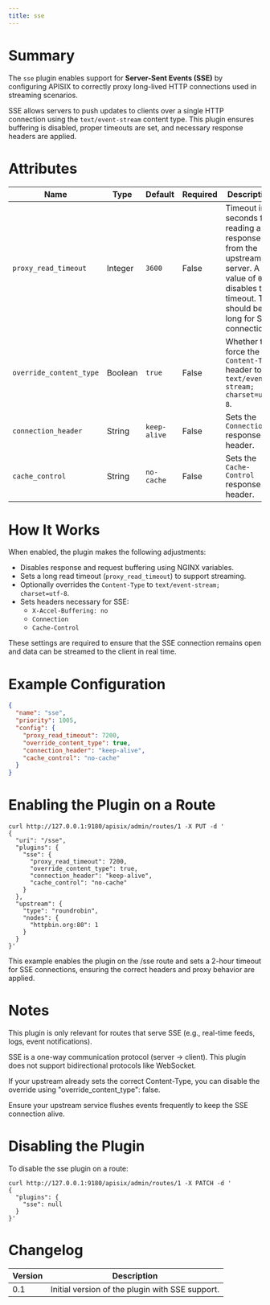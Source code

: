 ```yaml
---
title: sse
---
```


# Summary

The `sse` plugin enables support for **Server-Sent Events (SSE)** by configuring APISIX to correctly proxy long-lived HTTP connections used in streaming scenarios.

SSE allows servers to push updates to clients over a single HTTP connection using the `text/event-stream` content type. This plugin ensures buffering is disabled, proper timeouts are set, and necessary response headers are applied.

# Attributes

| Name                    | Type    | Default      | Required | Description                                                                                                                                       |
| ----------------------- | ------- | ------------ | -------- | ------------------------------------------------------------------------------------------------------------------------------------------------- |
| `proxy_read_timeout`    | Integer | `3600`       | False    | Timeout in seconds for reading a response from the upstream server. A value of `0` disables the timeout. This should be long for SSE connections. |
| `override_content_type` | Boolean | `true`       | False    | Whether to force the `Content-Type` header to `text/event-stream; charset=utf-8`.                                                                 |
| `connection_header`     | String  | `keep-alive` | False    | Sets the `Connection` response header.                                                                                                            |
| `cache_control`         | String  | `no-cache`   | False    | Sets the `Cache-Control` response header.                                                                                                         |

# How It Works

When enabled, the plugin makes the following adjustments:

- Disables response and request buffering using NGINX variables.
- Sets a long read timeout (`proxy_read_timeout`) to support streaming.
- Optionally overrides the `Content-Type` to `text/event-stream; charset=utf-8`.
- Sets headers necessary for SSE:
  - `X-Accel-Buffering: no`
  - `Connection`
  - `Cache-Control`

These settings are required to ensure that the SSE connection remains open and data can be streamed to the client in real time.

# Example Configuration

```json
{
  "name": "sse",
  "priority": 1005,
  "config": {
    "proxy_read_timeout": 7200,
    "override_content_type": true,
    "connection_header": "keep-alive",
    "cache_control": "no-cache"
  }
}
```


# Enabling the Plugin on a Route

```
curl http://127.0.0.1:9180/apisix/admin/routes/1 -X PUT -d '
{
  "uri": "/sse",
  "plugins": {
    "sse": {
      "proxy_read_timeout": 7200,
      "override_content_type": true,
      "connection_header": "keep-alive",
      "cache_control": "no-cache"
    }
  },
  "upstream": {
    "type": "roundrobin",
    "nodes": {
      "httpbin.org:80": 1
    }
  }
}'
```

This example enables the plugin on the /sse route and sets a 2-hour timeout for SSE connections, ensuring the correct headers and proxy behavior are applied.


# Notes

This plugin is only relevant for routes that serve SSE (e.g., real-time feeds, logs, event notifications).

SSE is a one-way communication protocol (server → client). This plugin does not support bidirectional protocols like WebSocket.

If your upstream already sets the correct Content-Type, you can disable the override using "override_content_type": false.

Ensure your upstream service flushes events frequently to keep the SSE connection alive.

# Disabling the Plugin

To disable the sse plugin on a route:

```
curl http://127.0.0.1:9180/apisix/admin/routes/1 -X PATCH -d '
{
  "plugins": {
    "sse": null
  }
}'
```

# Changelog

| Version | Description                                     |
| ------- | ----------------------------------------------- |
| 0.1     | Initial version of the plugin with SSE support. |

